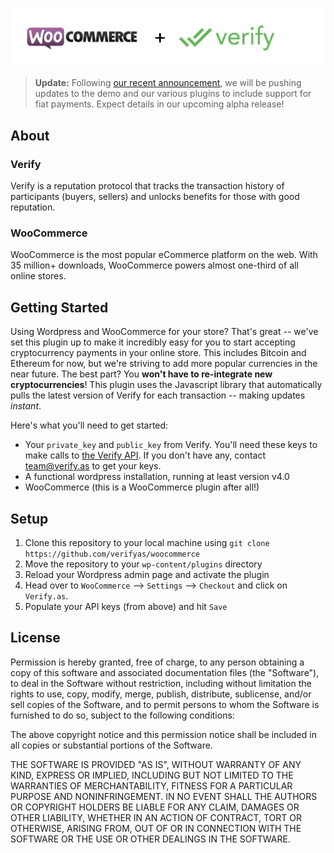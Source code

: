 ![WooCommerce and Verify](/assets/images/woo-plus-verify.png)

> **Update:** Following [our recent announcement](https://medium.com/verifyas/the-verify-master-plan-part-1-839083d1447b), we will be pushing updates to the demo and our various plugins to include support for fiat payments. Expect details in our upcoming alpha release!

## About

### Verify
Verify is a reputation protocol that tracks the transaction history of participants (buyers, sellers) and unlocks benefits for those with good reputation.

### WooCommerce
WooCommerce is the most popular eCommerce platform on the web. With 35 million+ downloads, WooCommerce powers almost one-third of all online stores.

## Getting Started

Using Wordpress and WooCommerce for your store? That's great -- we've set this plugin up to make it incredibly easy for you to start accepting cryptocurrency payments in your online store. This includes Bitcoin and Ethereum for now, but we're striving to add more popular currencies in the near future. The best part? You **won't have to re-integrate new cryptocurrencies**! This plugin uses the Javascript library that automatically pulls the latest version of Verify for each transaction -- making updates *instant*.

Here's what you'll need to get started:

- Your `private_key` and `public_key` from Verify. You'll need these keys to make calls to [the Verify API](https://docs.verify.as/). If you don't have any, contact [team@verify.as](mailto:team@verify.as) to get your keys.
- A functional wordpress installation, running at least version v4.0
- WooCommerce (this is a WooCommerce plugin after all!)

## Setup

1. Clone this repository to your local machine using `git clone https://github.com/verifyas/woocommerce`
2. Move the repository to your `wp-content/plugins` directory
3. Reload your Wordpress admin page and activate the plugin
4. Head over to `WooCommerce` --> `Settings` --> `Checkout` and click on `Verify.as`.
5. Populate your API keys (from above) and hit `Save`

## License

Permission is hereby granted, free of charge, to any person obtaining a copy of this software and associated documentation files (the "Software"), to deal in the Software without restriction, including without limitation the rights to use, copy, modify, merge, publish, distribute, sublicense, and/or sell copies of the Software, and to permit persons to whom the Software is furnished to do so, subject to the following conditions:

The above copyright notice and this permission notice shall be included in all copies or substantial portions of the Software.

THE SOFTWARE IS PROVIDED "AS IS", WITHOUT WARRANTY OF ANY KIND, EXPRESS OR IMPLIED, INCLUDING BUT NOT LIMITED TO THE WARRANTIES OF MERCHANTABILITY, FITNESS FOR A PARTICULAR PURPOSE AND NONINFRINGEMENT. IN NO EVENT SHALL THE AUTHORS OR COPYRIGHT HOLDERS BE LIABLE FOR ANY CLAIM, DAMAGES OR OTHER LIABILITY, WHETHER IN AN ACTION OF CONTRACT, TORT OR OTHERWISE, ARISING FROM, OUT OF OR IN CONNECTION WITH THE SOFTWARE OR THE USE OR OTHER DEALINGS IN THE SOFTWARE.
